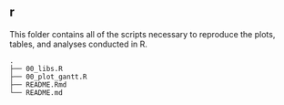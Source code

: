 
## r

This folder contains all of the scripts necessary to reproduce the
plots, tables, and analyses conducted in R.

    .
    ├── 00_libs.R
    ├── 00_plot_gantt.R
    ├── README.Rmd
    └── README.md
